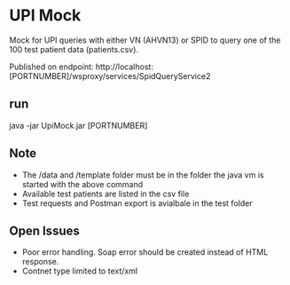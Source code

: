 # UPI Mock
Mock for UPI queries with either VN (AHVN13) or SPID to query one of the 100 test patient data (patients.csv).

Published on endpoint: http://localhost:[PORTNUMBER]/wsproxy/services/SpidQueryService2

## run
java -jar UpiMock.jar [PORTNUMBER]

## Note
- The /data and /template folder must be in the folder the java vm is started with the above command
- Available test patients are listed in the csv file
- Test requests and Postman export is avialbale in the test folder

## Open Issues
- Poor error handling. Soap error should be created instead of HTML response.
- Contnet type limited to text/xml